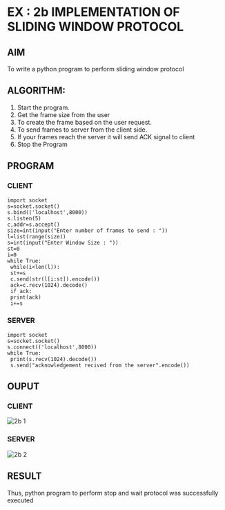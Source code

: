 # EX : 2b IMPLEMENTATION OF SLIDING WINDOW PROTOCOL
## AIM
To write a python program to perform sliding window protocol
## ALGORITHM:
1. Start the program.
2. Get the frame size from the user
3. To create the frame based on the user request.
4. To send frames to server from the client side.
5. If your frames reach the server it will send ACK signal to client
6. Stop the Program
## PROGRAM
### CLIENT
```
import socket
s=socket.socket()
s.bind(('localhost',8000))
s.listen(5)
c,addr=s.accept()
size=int(input("Enter number of frames to send : "))
l=list(range(size))
s=int(input("Enter Window Size : "))
st=0
i=0
while True:
 while(i<len(l)):
 st+=s
 c.send(str(l[i:st]).encode())
 ack=c.recv(1024).decode()
 if ack:
 print(ack)
 i+=s
```
### SERVER
```
import socket
s=socket.socket()
s.connect(('localhost',8000))
while True: 
 print(s.recv(1024).decode())
 s.send("acknowledgement recived from the server".encode())
```
## OUPUT
### CLIENT
![2b 1](https://github.com/Divya110205/2b_SLIDING_WINDOW_PROTOCOL/assets/119404855/01fdeaa1-8fb5-483b-b789-a239fef3c9cb)

### SERVER
![2b 2](https://github.com/Divya110205/2b_SLIDING_WINDOW_PROTOCOL/assets/119404855/9709b736-28c9-46de-a7a3-7a6bfa1671c9)

## RESULT
Thus, python program to perform stop and wait protocol was successfully executed
